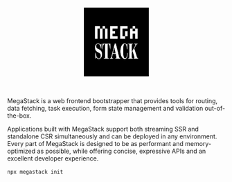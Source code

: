 <p align="center">
  <a href="#readme"><picture>
    <source media="(prefers-color-scheme: dark)" srcset="./assets/logo-dark.png" />
    <source media="(prefers-color-scheme: light)" srcset="./assets/logo-light.png" />
    <img alt="MegaStack" src="./assets/logo-light.png" width="150" />
  </picture></a>
</p>

<br/>

MegaStack is a web frontend bootstrapper that provides tools for routing, data fetching, task execution, form state
management and validation out-of-the-box.

Applications built with MegaStack support both streaming SSR and standalone CSR simultaneously and can be deployed in
any environment. Every part of MegaStack is designed to be as performant and memory-optimized as possible, while
offering concise, expressive APIs and an excellent developer experience.

```bash
npx megastack init
```
